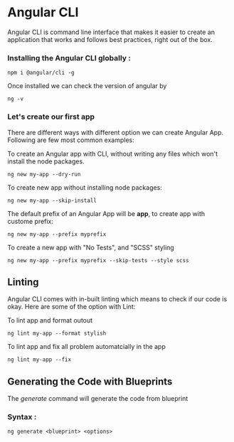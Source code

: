 # Angular CLI

Angular CLI is command line interface that makes it easier to create an application that works and follows best practices, right out of the box.

### Installing the Angular CLI globally :

`
npm i @angular/cli -g
`

Once installed we can check the version of angular by 

`
ng -v
`

### Let's create our first app
There are different ways with different option we can create Angular App. Following are few most common examples: 

To create an Angular app with CLI, without writing any files which won't install the node packages.

`
ng new my-app --dry-run
`

To create new app without installing node packages:

`
ng new my-app --skip-install
`

The default prefix of an Angular App will be **app**, to create app with custome prefix:

`
ng new my-app --prefix myprefix
`

To create a new app with "No Tests", and "SCSS" styling 

`
ng new my-app --prefix myprefix --skip-tests --style scss
`

## Linting
Angular CLI comes with in-built linting which means to check if our code is okay. Here are some of the option with Lint:

To lint app and format outout

`
ng lint my-app --format stylish
`

To lint app and fix all problem automatcially in the app

`
ng lint my-app --fix
`

## Generating the Code with Blueprints
The *generate* command will generate the code from blueprint

### Syntax : 
`ng generate <blueprint> <options>`
